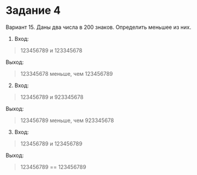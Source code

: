 # Задание 4


Вариант 15.
Даны два числа в 200 знаков. Определить меньшее из них.

1. Вход:

> 123456789 и 123345678

Выход:
> 123345678 меньше, чем 123456789

2. Вход:

> 123456789 и 923345678

Выход:
> 123456789 меньше, чем 923345678

3. Вход:

> 123456789 и 123456789

Выход:
> 123456789 == 123456789

